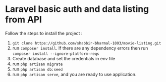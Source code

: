 # Laravel basic auth and data listing from API

Follow the steps to install the project : 

1) `git clone https://github.com/shabbir-bharmal-1003/movie-listing.git`
2) run `composer install`. If there are any dependency errors then run `composer install --ignore-platform-reqs`
3) Create database and set the credentials in env file
4) run `php artisan migrate`
5) run `php artisan db:seed`
6) run `php artisan serve`,
and you are ready to use application.
